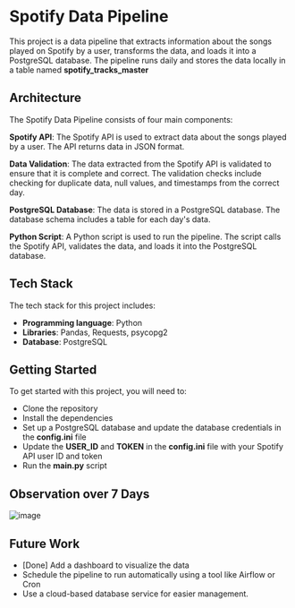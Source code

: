 # Spotify Data Pipeline

This project is a data pipeline that extracts information about the songs played on Spotify by a user, transforms the data, and loads it into a PostgreSQL database. The pipeline runs daily and stores the data locally in a table named **spotify_tracks_master**

## Architecture
The Spotify Data Pipeline consists of four main components:

**Spotify API**: The Spotify API is used to extract data about the songs played by a user. The API returns data in JSON format.

**Data Validation**: The data extracted from the Spotify API is validated to ensure that it is complete and correct. The validation checks include checking for duplicate data, null values, and timestamps from the correct day.

**PostgreSQL Database**: The data is stored in a PostgreSQL database. The database schema includes a table for each day's data.

**Python Script**: A Python script is used to run the pipeline. The script calls the Spotify API, validates the data, and loads it into the PostgreSQL database.

## Tech Stack
The tech stack for this project includes:
- **Programming language**: Python
- **Libraries**: Pandas, Requests, psycopg2
- **Database**: PostgreSQL

## Getting Started
To get started with this project, you will need to:

- Clone the repository
- Install the dependencies
- Set up a PostgreSQL database and update the database credentials in the **config.ini** file
- Update the **USER_ID** and **TOKEN** in the **config.ini** file with your Spotify API user ID and token
- Run the **main.py** script
## Observation over 7 Days
![image](https://user-images.githubusercontent.com/26038097/226666696-bb7e1b8f-a104-400d-8683-62c956fca975.png)

## Future Work

- [Done] Add a dashboard to visualize the data
- Schedule the pipeline to run automatically using a tool like Airflow or Cron
- Use a cloud-based database service for easier management.
